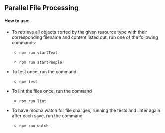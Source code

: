 ## Parallel File Processing

#### How to use:

- To retrieve all objects sorted by the given resource type with their corresponding filename and content listed out, run one of the following commands:

  - `npm run startText`

  - `npm run startPeople`


- To test once, run the command

  - `npm test`


- To lint the files once, run the command

  - `npm run lint`


- To have mocha watch for file changes, running the tests and linter again after each save, run the command

  - `npm run watch`
